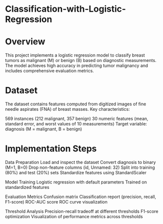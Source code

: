 # Classification-with-Logistic-Regression

# Overview
This project implements a logistic regression model to classify breast tumors as malignant (M) or benign (B) based on diagnostic measurements. The model achieves high accuracy in predicting tumor malignancy and includes comprehensive evaluation metrics.

# Dataset
The dataset contains features computed from digitized images of fine needle aspirates (FNA) of breast masses. Key characteristics:

569 instances (212 malignant, 357 benign) 30 numeric features (mean, standard error, and worst values of 10 measurements) Target variable: diagnosis (M = malignant, B = benign)

# Implementation Steps
Data Preparation Load and inspect the dataset Convert diagnosis to binary (M=1, B=0) Drop non-feature columns (id, Unnamed: 32) Split into training (80%) and test (20%) sets Standardize features using StandardScaler

Model Training Logistic regression with default parameters Trained on standardized features

Evaluation Metrics Confusion matrix Classification report (precision, recall, F1-score) ROC-AUC score ROC curve visualization

Threshold Analysis Precision-recall tradeoff at different thresholds F1-score optimization Visualization of performance metrics across thresholds


